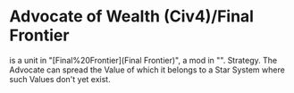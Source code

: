 # Advocate of Wealth (Civ4)/Final Frontier

 is a unit in "[Final%20Frontier](Final Frontier)", a mod in "".
Strategy.
The Advocate can spread the Value of which it belongs to a Star System where such Values don't yet exist.